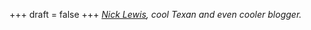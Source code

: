 
+++
draft = false
+++
_[Nick Lewis](http://www.nicklewis.org/), cool Texan and even cooler blogger._
